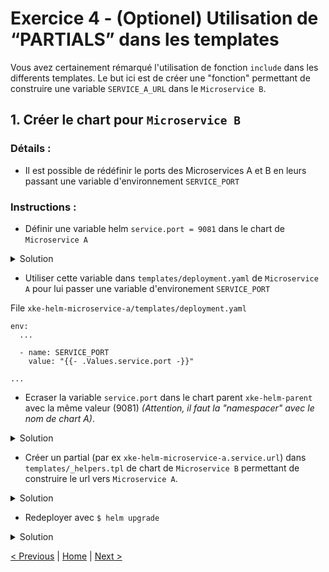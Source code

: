 # Exercice 4 - (Optionel) Utilisation de “PARTIALS” dans les templates

Vous avez certainement rémarqué l'utilisation de fonction `include` dans les differents templates. 
Le but ici est de créer une "fonction" permettant de construire une variable `SERVICE_A_URL` dans le `Microservice B`.

## 1. Créer le chart pour `Microservice B`

### Détails :

* Il est possible de rédéfinir le ports des Microservices A et B en leurs passant une variable d'environnement `SERVICE_PORT`  

### Instructions :
* Définir une variable helm `service.port = 9081` dans le chart de `Microservice A`

<details><summary>Solution</summary>
<p>

File `xke-helm-microservice-a/values.yaml`

    ...
    
    service:
      port: 9081
        
    ...

</p>
</details>

* Utiliser cette variable dans `templates/deployment.yaml` de `Microservice A` pour lui passer une variable d'environement `SERVICE_PORT`

File `xke-helm-microservice-a/templates/deployment.yaml`

    env:
      ...
    
      - name: SERVICE_PORT
        value: "{{- .Values.service.port -}}"
        
    ...

</p>
</details>


* Ecraser la variable `service.port` dans le chart parent `xke-helm-parent` avec la même valeur (9081) _(Attention, il faut la "namespacer" avec le nom de chart A)_.

<details><summary>Solution</summary>
<p>

File `xke-helm-parent/values.yaml`

    ...
    
    xke-helm-microservice-a:
      service:
        port: 9081
        
    ...

</p>
</details>
 

* Créer un partial (par ex `xke-helm-microservice-a.service.url`) dans `templates/_helpers.tpl` de chart de `Microservice B` permettant de construire le url vers `Microservice A`.  

<details><summary>Solution</summary>
<p>

File `xke-helm-microservice-b/_helpers.tpl`

    ...
    
    {{/*
      Defines the url of "Microservice A"
    */}}
    {{- define "xke-helm-microservice-a.service.url" -}}
        {{- $scheme := default "http" .Values.xke-helm-microservice-a.service.scheme -}}
        {{- $host := printf "%s-%s" .Release.Name "xke-helm-microservice-a" -}}
        {{- $port := default "9081" .Values.xke-helm-microservice-a.service.port -}}
        {{- printf "%s://%s:%s" $scheme $host $port | trunc 63 | trimSuffix "-" -}}
    {{- end -}}

    ...

</p>
</details>
 
* Redeployer avec `$ helm upgrade`

<details><summary>Solution</summary>
<p>

    $ cd <chart directory>
    $ helm upgrade <relase name> .

</p>
</details>




[< Previous](ex3-parent-chart.md) | [Home](README.md) | [Next >](ex5-mongodb-cluster.md)
